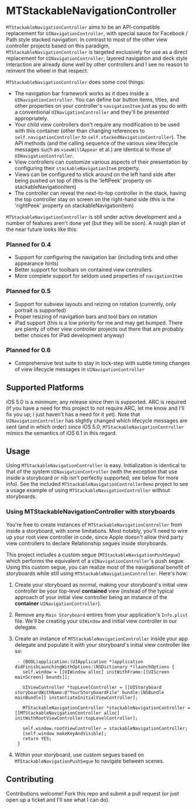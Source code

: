 # MTStackableNavigationController

`MTStackableNavigationController` aims to be an API-compatible replacement for 
`UINavigationController`, with special sauce for Facebook / Path style stacked
navigation. In contrast to most of the other view controller projects based on
this paradigm, `MTStackableNavigationController` is targeted exclusively for use
as a direct replacement for `UINavigationController`; layered navigation and
deck style interaction are already done well by other controllers and I see no
reason to reinvent the wheel in that respect.

`MTStackableNavigationController` does some cool things:

* The navigation bar framework works as it does inside
  a `UINavigationController`. You can define bar button items, titles, and other
  properties on your controller's `navigationItem` just as you do with
  a conventional `UINavigationController` and they'll be presented
  appropriately.
* Your child view controllers don't require any modification to be used with
  this container (other than changing references to `self.navigationController`
  to `self.stackedNavigationController`). The API methods (and the calling sequence of
  the various view lifecycle messages such as `viewWillAppear` et al.) are
  identical to those of `UINavigationController`.
* View controllers can customize various aspects of their presentation by
  configuring their `stackableNavigationItem` property.
* Views can be configured to stick around on the left hand side after being
  pushed on top of (this is the 'leftPeek' property on stackableNavigationItem)
* The controller can reveal the next-to-top controller in the stack, having the
  top controller stay on screen on the right-hand side (this is the 'rightPeek'
  property on stackableNavigationItem)

`MTStackableNavigationController` is still under active development and
a number of features aren't done yet (but they will be soon). A rough plan of
the near future looks like this:

### Planned for 0.4

* Support for configuring the navigation bar (including tints and other appearance hints)
* Better support for toolbars on contained view controllers
* More complete support for seldom used properties of `navigationItem`

### Planned for 0.5

* Support for subview layouts and reizing on rotation (currently, only portrait
  is supported)
* Proper resizing of navigation bars and tool bars on rotation
* iPad support (this is a low priority for me and may get bumped. There are
  plenty of other view controller projects out there that are probably better
  choices for iPad development anyway)

### Planned for 0.6

* Comprehensive test suite to stay in lock-step with subtle timing changes of
  view lifecycle messages in `UINavigationController`

## Supported Platforms

iOS 5.0 is a minimum; any release since then is supported. ARC is required (if
you have a need for this project to not require ARC, let me know and I'll fix
you up; I just haven't has a need for it yet). Note that `UINavigationController`
has slightly changed which lifecycle messages are sent (and in which order) since
iOS 5.0; `MTStackableNavigationController` mimics the semantics of iOS 6.1 in this
regard.

## Usage

Using `MTStackableNavigationController` is easy. Initialization is identical to
that of the system `UINavigationController` (with the exception that use inside
a storyboard or nib isn't perfectly supported; see below for more info). See the
included `MTStackableNavigationControllerDemo` project to see a usage example of
using `MTStackableNavigationController` without storyboards.

### Using MTStackableNavigationController with storyboards

You're free to create instances of `MTStackableNavigationController` from inside
a storyboard, with some limitations. Most notably, you'll need to wire up your root view controller in code,
since Apple doesn't allow third party view controllers to declare Relationship
segues inside storyboards. 

This project includes a custom segue (`MTStackableNavigationPushSegue`) which
performs the equivalent of a `UINavigationController`'s push segue. Using this
custom segue, you can realize most of the navigational benefit of storyboards
while still using `MTStackableNavigationController`. Here's how:

1. Create your storyboard as normal, making your storyboard's initial view
controller be your top-level **contained** view (instead of the typical approach of
your initial view controller being an instance of the **container** `UINavigationController`).

2. Remove any `Main Storyboard` entires from your application's `Info.plist`
file. We'll be creating your `UIWindow` and initial view controller in our delegate.

3. Create an instance of `MTStackableNavigationController` inside your app
delegate and populate it with your storyboard's initial view controller like so:

        - (BOOL)application:(UIApplication *)application didFinishLaunchingWithOptions:(NSDictionary *)launchOptions {
          self.window = [[UIWindow alloc] initWithFrame:[[UIScreen mainScreen] bounds]];

          UIViewController *topLevelController = [[UIStoryboard storyboardWithName:@"YourStoryboardFile" bundle:[NSBundle mainBundle]] instantiateInitialViewController];

          MTStackableNavigationController *stackableNavigationController = [[MTStackableNavigationController alloc] initWithRootViewController:topLevelController];

          self.window.rootViewController = stackableNavigationController;
          [self.window makeKeyAndVisible];
          return YES;
        }

4. Within your storyboard, use custom segues based on `MTStackableNavigationPushSegue` to navigate between scenes.

## Contributing

Contributions welcome! Fork this repo and submit a pull request (or just open up
a ticket and I'll see what I can do).
